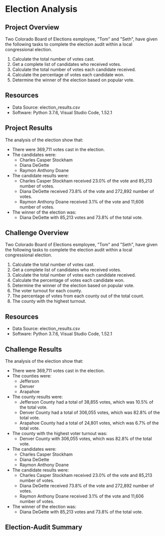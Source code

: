 # Election Analysis

## Project Overview
Two Colorado Board of Elections esmployee, "Tom" and "Seth", have given the following tasks to complete the election audit within a local congressional election.

1. Calculate the total number of votes cast.
2. Get a complete list of candidates who received votes.
3. Calculate the total number of votes each candidate received.
4. Calculate the percentage of votes each candidate won.
5. Determine the winner of the election based on popular vote. 

## Resources
- Data Source: election_results.csv
- Software: Python 3.7.6, Visual Studio Code, 1.52.1

## Project Results
The analysis of the election show that:
- There were 369,711 votes cast in the election.
- The candidates were:
  - Charles Casper Stockham
  - Diana DeGette
  - Raymon Anthony Doane
- The candidate results were:
  - Charles Casper Stockham received 23.0% of the vote and 85,213 number of votes.
  - Diana DeGette received 73.8% of the vote and 272,892 number of votes.
  - Raymon Anthony Doane received 3.1% of the vote and 11,606 number of votes.
- The winner of the election was:
  - Diana DeGette with 85,213 votes and 73.8% of the total vote.

## Challenge Overview
Two Colorado Board of Elections esmployee, "Tom" and "Seth", have given the following tasks to complete the election audit within a local congressional election.

1. Calculate the total number of votes cast.
2. Get a complete list of candidates who received votes.
3. Calculate the total number of votes each candidate received.
4. Calculate the percentage of votes each candidate won.
5. Determine the winner of the election based on popular vote. 
6. The voter turnout for each county.
7. The percentage of votes from each county out of the total count.
8. The county with the highest turnout.

## Resources
- Data Source: election_results.csv
- Software: Python 3.7.6, Visual Studio Code, 1.52.1

## Challenge Results
The analysis of the election show that:
- There were 369,711 votes cast in the election.
- The counties were:
  - Jefferson
  - Denver
  - Arapahoe
- The county results were:
  - Jefferson County had a total of 38,855 votes, which was 10.5% of the total vote.
  - Denver County had a total of 306,055 votes, which was 82.8% of the total vote.
  - Arapahoe County had a total of 24,801 votes, which was 6.7% of the total vote.
- The county with the highest voter turnout was:
  - Denver County with 306,055 votes, which was 82.8% of the total vote.
- The candidates were:
  - Charles Casper Stockham
  - Diana DeGette
  - Raymon Anthony Doane
- The candidate results were:
  - Charles Casper Stockham received 23.0% of the vote and 85,213 number of votes.
  - Diana DeGette received 73.8% of the vote and 272,892 number of votes.
  - Raymon Anthony Doane received 3.1% of the vote and 11,606 number of votes.
- The winner of the election was:
  - Diana DeGette with 85,213 votes and 73.8% of the total vote.

## Election-Audit Summary
